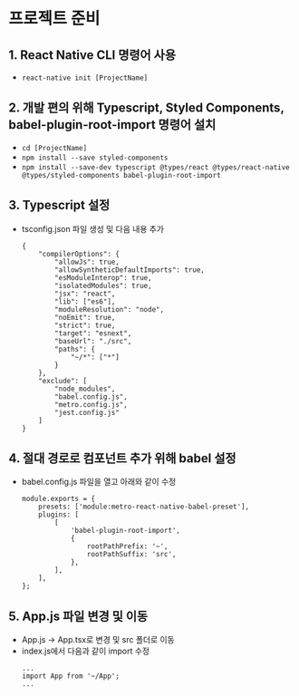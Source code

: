 # 프로젝트 준비

## 1. React Native CLI 명령어 사용
* `react-native init [ProjectName]`

## 2. 개발 편의 위해 Typescript, Styled Components, babel-plugin-root-import 명령어 설치
* `cd [ProjectName]`
* `npm install --save styled-components`
* `npm install --save-dev typescript @types/react @types/react-native @types/styled-components babel-plugin-root-import`

## 3. Typescript 설정
* tsconfig.json 파일 생성 및 다음 내용 추가
    ```
    {
        "compilerOptions": {
            "allowJs": true,
            "allowSyntheticDefaultImports": true,
            "esModuleInterop": true,
            "isolatedModules": true,
            "jsx": "react",
            "lib": ["es6"],
            "moduleResolution": "node",
            "noEmit": true,
            "strict": true,
            "target": "esnext",
            "baseUrl": "./src",
            "paths": {
                "~/*": ["*"]
            }
        },
        "exclude": [
            "node_modules",
            "babel.config.js",
            "metro.config.js",
            "jest.config.js"
        ]
    }
    ```

## 4. 절대 경로로 컴포넌트 추가 위해 babel 설정
* babel.config.js 파일을 열고 아래와 같이 수정
    ```
    module.exports = {
        presets: ['module:metro-react-native-babel-preset'],
        plugins: [
            [
                'babel-plugin-root-import',
                {
                    rootPathPrefix: '~',
                    rootPathSuffix: 'src',
                },
            ],
        ],
    };
    ```

## 5. App.js 파일 변경 및 이동
* App.js -> App.tsx로 변경 및 src 폴더로 이동
* index.js에서 다음과 같이 import 수정
    ```
    ...
    import App from '~/App';
    ...
    ```
